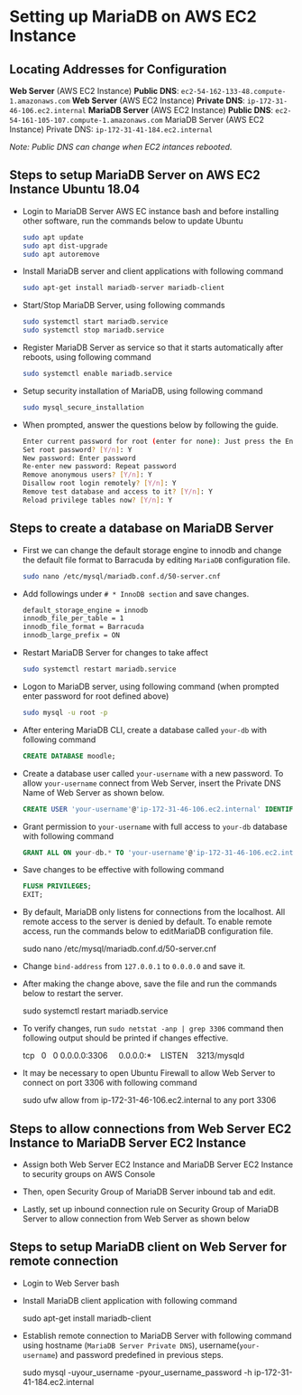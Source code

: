 # Setting up MariaDB on AWS EC2 Instance

## Locating Addresses for Configuration

**Web Server** (AWS EC2 Instance) **Public DNS**: `ec2-54-162-133-48.compute-1.amazonaws.com` 
**Web Server** (AWS EC2 Instance) **Private DNS**: `ip-172-31-46-106.ec2.internal`
**MariaDB Server** (AWS EC2 Instance) **Public DNS**:  `ec2-54-161-105-107.compute-1.amazonaws.com`
MariaDB Server (AWS EC2 Instance) Private DNS: `ip-172-31-41-184.ec2.internal`

*Note: Public DNS can change when EC2 intances rebooted.*

## Steps to setup MariaDB Server on AWS EC2 Instance Ubuntu 18.04

- Login to MariaDB Server AWS EC instance bash and before installing other software, run the commands below to update Ubuntu

    ```bash
    sudo apt update
    sudo apt dist-upgrade
    sudo apt autoremove 
    ```

- Install MariaDB server and client applications with following command

    ```bash
    sudo apt-get install mariadb-server mariadb-client 
    ```

- Start/Stop MariaDB Server, using following commands
  
    ```bash
    sudo systemctl start mariadb.service
    sudo systemctl stop mariadb.service
    ```

- Register MariaDB Server as service so that it starts automatically after reboots, using following command

    ```bash
    sudo systemctl enable mariadb.service
    ```

- Setup security installation of MariaDB, using following command

    ```bash
    sudo mysql_secure_installation
    ```

- When prompted, answer the questions below by following the guide.

    ```bash
    Enter current password for root (enter for none): Just press the Enter
    Set root password? [Y/n]: Y
    New password: Enter password
    Re-enter new password: Repeat password
    Remove anonymous users? [Y/n]: Y
    Disallow root login remotely? [Y/n]: Y
    Remove test database and access to it? [Y/n]: Y
    Reload privilege tables now? [Y/n]: Y
    ```

## Steps to create a database on MariaDB Server

- First we can change the default storage engine to innodb and change the default file format to Barracuda by editing `MariaDB` configuration file.
  
    ```bash
    sudo nano /etc/mysql/mariadb.conf.d/50-server.cnf
    ```

- Add followings under `# * InnoDB section` and save changes.

    ```bash
    default_storage_engine = innodb
    innodb_file_per_table = 1
    innodb_file_format = Barracuda
    innodb_large_prefix = ON
    ```

- Restart MariaDB Server for changes to take affect

    ```bash
    sudo systemctl restart mariadb.service
    ```

- Logon to MariaDB server, using following command (when prompted enter password for root defined above)

    ```bash
    sudo mysql -u root -p
    ```

- After entering MariaDB CLI, create a database called `your-db` with following command
  
    ```sql
    CREATE DATABASE moodle;
    ```

- Create a database user called `your-username` with a new password. To allow `your-username`  connect from Web Server, insert the Private DNS Name of Web Server as shown below.
  
    ```sql
    CREATE USER 'your-username'@'ip-172-31-46-106.ec2.internal' IDENTIFIED BY 'new-password-here';
    ```

- Grant permission to  `your-username` with full access to  `your-db` database with following command
  
    ```sql
    GRANT ALL ON your-db.* TO 'your-username'@'ip-172-31-46-106.ec2.internal' IDENTIFIED BY 'user_password_here' WITH GRANT OPTION;
    ```

- Save changes to be effective with following command
  
    ```sql
    FLUSH PRIVILEGES;
    EXIT;
    ```

- By default, MariaDB only listens for connections from the localhost. All remote access to the server is denied by default. To enable remote access, run the commands below to editMariaDB configuration file.
  
  sudo nano /etc/mysql/mariadb.conf.d/50-server.cnf

- Change `bind-address` from `127.0.0.1` to `0.0.0.0` and save it.

- After making the change above, save the file and run the commands below to restart the server.

  sudo systemctl restart mariadb.service

- To verify changes, run `sudo netstat -anp | grep 3306` command then following output should be printed if changes effective.

  tcp   0   0 0.0.0.0:3306     0.0.0.0:*    LISTEN    3213/mysqld

- It may be necessary to open Ubuntu Firewall to allow Web Server to connect on port 3306 with following command

  sudo ufw allow from ip-172-31-46-106.ec2.internal to any port 3306

## Steps to allow connections from Web Server EC2 Instance to MariaDB Server EC2 Instance

- Assign both Web Server EC2 Instance and MariaDB Server EC2 Instance to security groups on AWS Console
  
- Then, open Security Group of MariaDB Server inbound tab and edit.

- Lastly, set up inbound connection rule on  Security Group of MariaDB Server to allow connection from Web Server as shown below

## Steps to setup MariaDB client on Web Server for remote connection

- Login to Web Server bash

- Install MariaDB client application with following command
  
  sudo apt-get install mariadb-client

- Establish remote connection to MariaDB Server with following command using hostname (`MariaDB Server Private DNS`), username(`your-username`) and password predefined in previous steps.

  sudo mysql -uyour_username -pyour_username_password -h ip-172-31-41-184.ec2.internal
